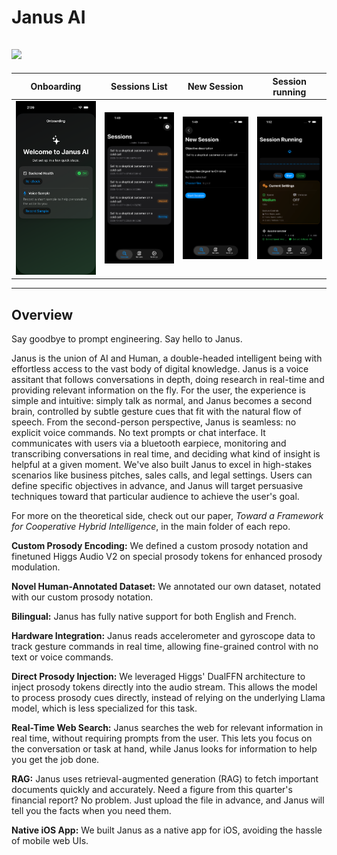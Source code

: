 # Janus AI

## ![](janus_header.gif)

| Onboarding | Sessions List | New Session | Session running |
| ---------- | ------------- | ----------- | --------------- |
| ![](4.png) | ![](2.png)    | ![](1.png)  | ![](3.png)      |

---

## Overview

Say goodbye to prompt engineering. Say hello to Janus. 

Janus is the union of AI and Human, a double-headed intelligent being with effortless access to the vast body of digital knowledge. Janus is a voice assitant that follows conversations in depth, doing research in real-time and providing relevant information on the fly. For the user, the experience is simple and intuitive: simply talk as normal, and Janus becomes a second brain, controlled by subtle gesture cues that fit with the natural flow of speech. From the second-person perspective, Janus is seamless: no explicit voice commands. No text prompts or chat interface. It communicates with users via a bluetooth earpiece, monitoring and transcribing conversations in real time, and deciding what kind of insight is helpful at a given moment. We've also built Janus to excel in high-stakes scenarios like business pitches, sales calls, and legal settings. Users can define specific objectives in advance, and Janus will target persuasive techniques toward that particular audience to achieve the user's goal.

For more on the theoretical side, check out our paper, _Toward a Framework for Cooperative Hybrid Intelligence_, in the main folder of each repo.

**Custom Prosody Encoding:** We defined a custom prosody notation and finetuned Higgs Audio V2 on special prosody tokens for enhanced prosody modulation.

**Novel Human-Annotated Dataset:** We annotated our own dataset, notated with our custom prosody notation.

**Bilingual:** Janus has fully native support for both English and French.

**Hardware Integration:** Janus reads accelerometer and gyroscope data to track gesture commands in real time, allowing fine-grained control with no text or voice commands.

**Direct Prosody Injection:** We leveraged Higgs' DualFFN architecture to inject prosody tokens directly into the audio stream. This allows the model to process prosody cues directly, instead of relying on the underlying Llama model, which is less specialized for this task.

**Real-Time Web Search:** Janus searches the web for relevant information in real time, without requiring prompts from the user. This lets you focus on the conversation or task at hand, while Janus looks for information to help you get the job done.

**RAG:** Janus uses retrieval-augmented generation (RAG) to fetch important documents quickly and accurately. Need a figure from this quarter's financial report? No problem. Just upload the file in advance, and Janus will tell you the facts when you need them.

**Native iOS App:** We built Janus as a native app for iOS, avoiding the hassle of mobile web UIs.
